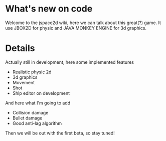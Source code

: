 # What's new on code #

Welcome to the jspace2d wiki, here we can talk about this great(?) game.
It use JBOX2D for physic and JAVA MONKEY ENGINE for 3d graphics.


# Details #

Actually still in development, here some implemented features
  * Realistic physic 2d
  * 3d graphics
  * Movement
  * Shot
  * Ship editor on development

And here what I'm going to add
  * Collision damage
  * Bullet damage
  * Good anti-lag algorithm

Then we will be out with the first beta, so stay tuned!